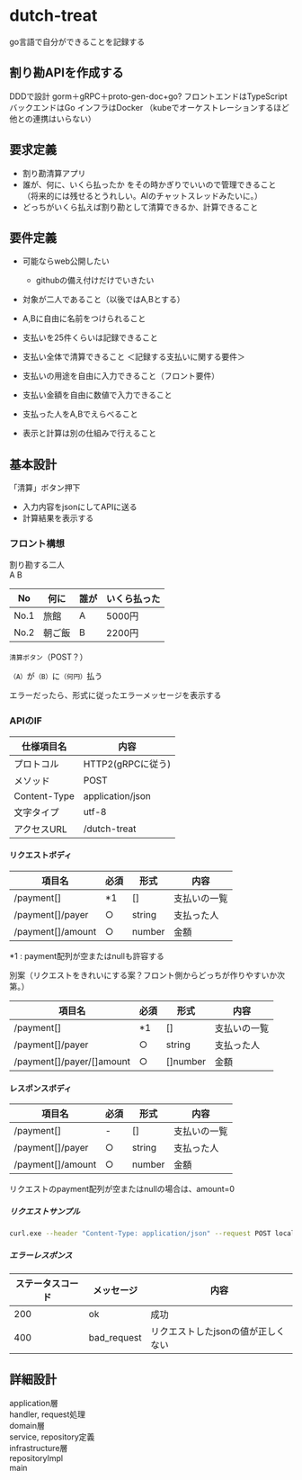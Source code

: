 # dutch-treat

go言語で自分ができることを記録する

## 割り勘APIを作成する

DDDで設計
gorm＋gRPC＋proto-gen-doc+go?
フロントエンドはTypeScript
バックエンドはGo
インフラはDocker
（kubeでオーケストレーションするほど他との連携はいらない）

## 要求定義

- 割り勘清算アプリ
- 誰が、何に、いくら払ったか をその時かぎりでいいので管理できること  
（将来的には残せるとうれしい。AIのチャットスレッドみたいに。）
- どっちがいくら払えば割り勘として清算できるか、計算できること

## 要件定義

- 可能ならweb公開したい
  - githubの備え付けだけでいきたい

- 対象が二人であること（以後ではA,Bとする）
- A,Bに自由に名前をつけられること
- 支払いを25件くらいは記録できること
- 支払い全体で清算できること
＜記録する支払いに関する要件＞
- 支払いの用途を自由に入力できること（フロント要件）
- 支払い金額を自由に数値で入力できること
- 支払った人をA,Bでえらべること

- 表示と計算は別の仕組みで行えること

## 基本設計

「清算」ボタン押下

- 入力内容をjsonにしてAPIに送る
- 計算結果を表示する

### フロント構想

割り勘する二人  
A B

No   |何に  |誰が   |いくら払った
-----|------|------|----------
No.1 |旅館  |A      |5000円
No.2 |朝ご飯|B      |2200円

`清算ボタン`（POST？）

`（A）`が`（B）`に`（何円）`払う

エラーだったら、形式に従ったエラーメッセージを表示する

### APIのIF  

仕様項目名 | 内容
----------|--------
プロトコル | HTTP2(gRPCに従う)  
メソッド | POST  
Content-Type | application/json  
文字タイプ | utf-8  
アクセスURL | /dutch-treat  

#### リクエストボディ

   項目名            | 必須 |  形式  |  内容  
--------------------|------|--------|--------
/payment[]          |  *1  | []     | 支払いの一覧
/payment[]/payer    |  ○   | string | 支払った人
/payment[]/amount   |  ○   | number | 金額

*1 : payment配列が空またはnullも許容する

別案（リクエストをきれいにする案？フロント側からどっちが作りやすいか次第。）

   項目名                    | 必須 |  形式  |  内容  
----------------------------|------|--------|--------
/payment[]                  |  *1  | []     | 支払いの一覧
/payment[]/payer            |  ○   | string | 支払った人
/payment[]/payer/[]amount   |  ○   | []number | 金額



#### レスポンスボディ

   項目名            | 必須 |  形式  |  内容
--------------------|------|--------|--------
/payment[]          |  -   | []     | 支払いの一覧
/payment[]/payer    |  ○   | string | 支払った人
/payment[]/amount   |  ○   | number | 金額

リクエストのpayment配列が空またはnullの場合は、amount=0

##### リクエストサンプル

```bash
curl.exe --header "Content-Type: application/json" --request POST localhost:8080/dutch-treat --data '{\"payment\": [{\"payer\": \"Alice\", \"amount\": 500},{\"payer\": \"Bob\", \"amount\": 1500}]}'
```

##### エラーレスポンス

ステータスコード | メッセージ | 内容  
---------------|------------|--------
200            | ok         | 成功
400            | bad_request | リクエストしたjsonの値が正しくない

## 詳細設計

application層  
  handler, request処理  
domain層  
  service, repository定義  
infrastructure層  
  repositoryImpl  
main  
